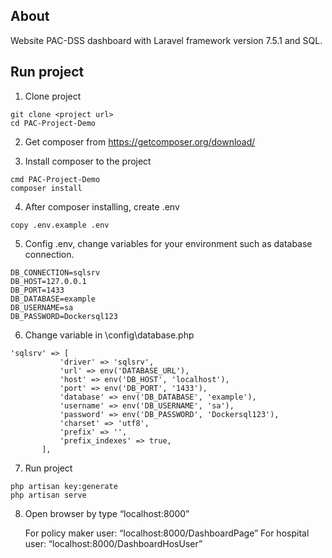 ## About

Website PAC-DSS dashboard with Laravel framework version 7.5.1 and SQL.

## Run project

1. Clone project

```
git clone <project url>
cd PAC-Project-Demo
```

2. Get composer from https://getcomposer.org/download/ 

3. Install composer to the project

```
cmd PAC-Project-Demo
composer install
```

4. After composer installing, create .env

```
copy .env.example .env
```

5. Config .env, change variables for your environment such as database connection.

```
DB_CONNECTION=sqlsrv
DB_HOST=127.0.0.1
DB_PORT=1433
DB_DATABASE=example 
DB_USERNAME=sa
DB_PASSWORD=Dockersql123
```

6. Change variable in \config\database.php 


```
'sqlsrv' => [
           'driver' => 'sqlsrv',
           'url' => env('DATABASE_URL'),
           'host' => env('DB_HOST', 'localhost'),
           'port' => env('DB_PORT', '1433'),
           'database' => env('DB_DATABASE', 'example'),
           'username' => env('DB_USERNAME', 'sa'),
           'password' => env('DB_PASSWORD', 'Dockersql123'),
           'charset' => 'utf8',
           'prefix' => '',
           'prefix_indexes' => true,
       ],
```

7. Run project

```
php artisan key:generate
php artisan serve
```

8. Open browser by type “localhost:8000”

    For policy maker user: “localhost:8000/DashboardPage”
    For hospital user: “localhost:8000/DashboardHosUser”



